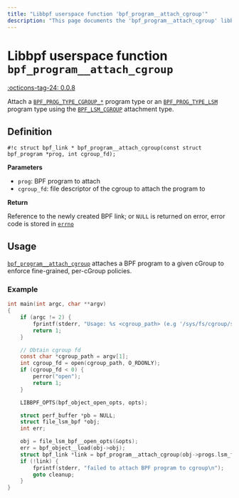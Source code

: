 ```yaml
---
title: "Libbpf userspace function 'bpf_program__attach_cgroup'"
description: "This page documents the 'bpf_program__attach_cgroup' libbpf userspace function, including its definition, usage, and examples."
---
```

# Libbpf userspace function `bpf_program__attach_cgroup`

<!-- [LIBBPF_TAG] -->
[:octicons-tag-24: 0.0.8](https://github.com/libbpf/libbpf/releases/tag/v0.0.8)
<!-- [/LIBBPF_TAG] -->

Attach a [`BPF_PROG_TYPE_CGROUP_*`](../../../linux/program-type/index.md#cgroup-program-types) program type or an [`BPF_PROG_TYPE_LSM`](../../../linux/program-type/BPF_PROG_TYPE_LSM.md) program type using the [`BPF_LSM_CGROUP`](../../../linux/syscall/BPF_LINK_CREATE.md#bpf_lsm_cgroup) attachment type.

## Definition

`#!c struct bpf_link * bpf_program__attach_cgroup(const struct bpf_program *prog, int cgroup_fd);`

**Parameters**

- `prog`: BPF program to attach
- `cgroup_fd`: file descriptor of the cgroup to attach the program to

**Return**

Reference to the newly created BPF link; or `NULL` is returned on error, error code is stored in [`errno`](https://man7.org/linux/man-pages/man3/errno.3.html)

## Usage

[`bpf_program__attach_cgroup`](bpf_program__attach_cgroup.md) attaches a BPF program to a given cGroup to enforce fine-grained, per-cGroup policies.

### Example


```c
int main(int argc, char **argv)
{
	if (argc != 2) {
		fprintf(stderr, "Usage: %s <cgroup_path> (e.g '/sys/fs/cgroup/system.slice/'\n", argv[0]);
		return 1;
	}

	// Obtain cgroup fd
	const char *cgroup_path = argv[1];
	int cgroup_fd = open(cgroup_path, O_RDONLY);
	if (cgroup_fd < 0) {
		perror("open");
		return 1;
	}

	LIBBPF_OPTS(bpf_object_open_opts, opts);

	struct perf_buffer *pb = NULL;
	struct file_lsm_bpf *obj;
	int err;

	obj = file_lsm_bpf__open_opts(&opts);
	err = bpf_object__load(obj->obj);
	struct bpf_link *link = bpf_program__attach_cgroup(obj->progs.lsm_file, cgroup_fd);
	if (!link) {
		fprintf(stderr, "failed to attach BPF program to cgroup\n");
		goto cleanup;
	}
}
```
